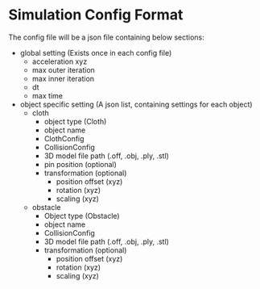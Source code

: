 # Simulation Config Format

The config file will be a json file containing below sections:

- global setting (Exists once in each config file)
  - acceleration xyz
  - max outer iteration
  - max inner iteration
  - dt
  - max time
- object specific setting (A json list, containing settings for each object)
  - cloth
    - object type (Cloth)
    - object name
    - ClothConfig
    - CollisionConfig
    - 3D model file path (.off, .obj, .ply, .stl)
    - pin position (optional)
    - transformation (optional)
      - position offset (xyz)
      - rotation (xyz)
      - scaling (xyz)
  - obstacle
    - Object type (Obstacle)
    - object name
    - CollisionConfig
    - 3D model file path (.off, .obj, .ply, .stl)
    - transformation (optional)
      - position offset (xyz)
      - rotation (xyz)
      - scaling (xyz)
